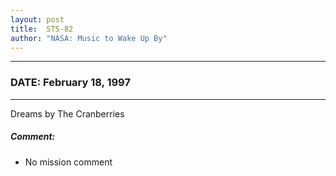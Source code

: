 ```yaml
---
layout: post
title:  STS-82
author: "NASA: Music to Wake Up By"
---
```


----
### DATE: February 18, 1997
----
Dreams by The Cranberries

##### Comment:
* No mission comment
